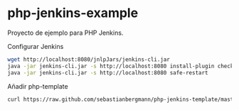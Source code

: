 php-jenkins-example
===================

Proyecto de ejemplo para PHP Jenkins.


Configurar Jenkins
````bash
wget http://localhost:8080/jnlpJars/jenkins-cli.jar
java -jar jenkins-cli.jar -s http://localhost:8080 install-plugin checkstyle cloverphp dry htmlpublisher jdepend plot pmd violations xunit
java -jar jenkins-cli.jar -s http://localhost:8080 safe-restart
````

Añadir php-template

````bash
curl https://raw.github.com/sebastianbergmann/php-jenkins-template/master/config.xml | java -jar jenkins-cli.jar -s http://localhost:8080 create-job php-template
````
